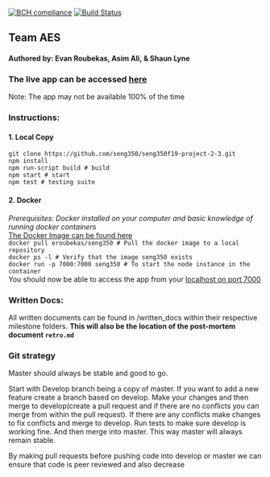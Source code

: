 [![BCH compliance](https://bettercodehub.com/edge/badge/seng350/seng350f19-project-2-3?branch=master&token=d44e8327fcddd173a59f492a77f358ea3719611a)](https://bettercodehub.com/)
[![Build Status](https://travis-ci.com/seng350/seng350f19-project-2-3.svg?token=pqsMuNR5Bvw3zLAy57V9&branch=master)](https://travis-ci.com/seng350/seng350f19-project-2-3)  

## Team AES
#### Authored by: Evan Roubekas, Asim Ali, & Shaun Lyne

### The live app can be accessed [here](https://seng350.roubekas.com)
Note: The app may not be available 100% of the time

### Instructions:

#### 1. Local Copy
`git clone https://github.com/seng350/seng350f19-project-2-3.git`  
`npm install`  
`npm run-script build # build`  
`npm start # start`   
`npm test # testing suite`  

#### 2. Docker
*Prerequisites: Docker installed on your computer and basic knowledge of running docker containers*  
[The Docker Image can be found here](https://hub.docker.com/r/eroubekas/seng350)  
`docker pull eroubekas/seng350 # Pull the docker image to a local repository`  
`docker ps -l # Verify that the image seng350 exists`  
`docker run -p 7000:7000 seng350 # To start the node instance in the container`  
You should now be able to access the app from your [localhost on port 7000](http://localhost:7000)  

### Written Docs:
All written documents can be found in /written_docs within their respective milestone folders.
**This will also be the location of the post-mortem document `retro.md`**


### Git strategy 

Master should always be stable and good to go. 
 
Start with Develop branch being a copy of master. If you want to add a new feature create a branch based on develop. Make your changes and then merge to develop(create a pull request and if there are no conflicts you can merge from within the pull request). If there are any conflicts make changes to fix conflicts and merge to develop. 
Run tests to make sure develop is working fine. And then merge into master.
This way master will always remain stable. 
 
By making pull requests before pushing code into develop or master we can ensure that code is peer reviewed and also decrease 
 
